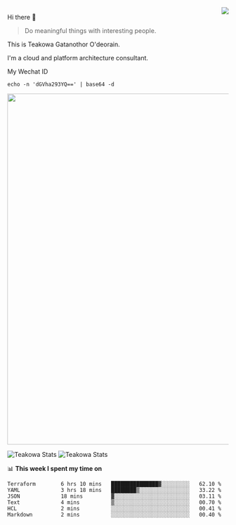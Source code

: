 <img align="right" src="https://github-readme-stats.vercel.app/api?username=Teakowa&show_icons=true&icon_color=2f80ed&text_color=718096&bg_color=ffffff&hide_title=true" />

Hi there 👋

> Do meaningful things with interesting people.

This is Teakowa Gatanothor O'deorain.

I'm a cloud and platform architecture consultant.

My Wechat ID

```
echo -n 'dGVha293YQ==' | base64 -d
```

<a href="https://github.com/ryo-ma/github-profile-trophy">
  <img width=800 src="https://github-profile-trophy.vercel.app/?username=Teakowa&column=8&theme=radical&no-frame=true&no-bg=true"/>
</a>

![Teakowa Stats](https://github-profile-summary-cards.vercel.app/api/cards/repos-per-language?username=Teakowa&theme=nord_bright)
![Teakowa Stats](https://github-profile-summary-cards.vercel.app/api/cards/most-commit-language?username=Teakowa&theme=nord_bright)


📊 **This week I spent my time on**
<!--START_SECTION:waka-->

```text
Terraform        6 hrs 10 mins   ███████████████▓░░░░░░░░░   62.10 %
YAML             3 hrs 18 mins   ████████▒░░░░░░░░░░░░░░░░   33.22 %
JSON             18 mins         ▓░░░░░░░░░░░░░░░░░░░░░░░░   03.11 %
Text             4 mins          ▒░░░░░░░░░░░░░░░░░░░░░░░░   00.70 %
HCL              2 mins          ░░░░░░░░░░░░░░░░░░░░░░░░░   00.41 %
Markdown         2 mins          ░░░░░░░░░░░░░░░░░░░░░░░░░   00.40 %
```

<!--END_SECTION:waka-->
